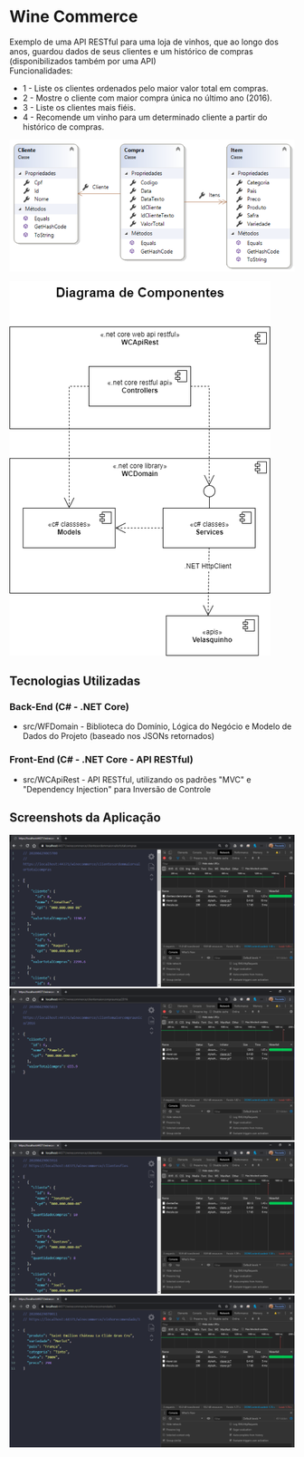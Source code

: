 # Wine Commerce

Exemplo de uma API RESTful para uma loja de vinhos, que ao longo dos anos, guardou dados de seus clientes e um histórico de compras (disponibilizados também por uma API)  
Funcionalidades:
* 1 - Liste os clientes ordenados pelo maior valor total em compras.
* 2 - Mostre o cliente com maior compra única no último ano (2016).
* 3 - Liste os clientes mais fiéis.
* 4 - Recomende um vinho para um determinado cliente a partir do histórico de compras.

![](/misc/ClassModel.png)

![](/misc/ComponentDiagram.png)

## Tecnologias Utilizadas

### Back-End (C# - .NET Core)

* src/WFDomain - Biblioteca do Domínio, Lógica do Negócio e Modelo de Dados do Projeto (baseado nos JSONs retornados)

### Front-End (C# - .NET Core - API RESTful)

* src/WCApiRest - API RESTful, utilizando os padrões "MVC" e "Dependency Injection" para Inversão de Controle

## Screenshots da Aplicação

![](/misc/screenshots/01.png)
![](/misc/screenshots/02.png)
![](/misc/screenshots/03.png)
![](/misc/screenshots/04.png)
